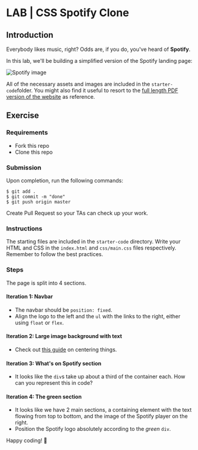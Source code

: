 

# LAB | CSS Spotify Clone

## Introduction

Everybody likes music, right? Odds are, if you do, you've heard of **Spotify**.

In this lab, we'll be building a simplified version of the Spotify landing page:

![Spotify image](https://i.imgur.com/xVD0bm6.jpg)

All of the necessary assets and images are included in the `starter-code`folder. You might also find it useful to resort to the [full length PDF version of the website](https://s3-eu-west-1.amazonaws.com/ih-materials/uploads/spotify-prototype.pdf) as reference.

## Exercise

### Requirements

- Fork this repo
- Clone this repo

### Submission

Upon completion, run the following commands:
```
$ git add .
$ git commit -m "done"
$ git push origin master
```
Create Pull Request so your TAs can check up your work.


### Instructions

The starting files are included in the `starter-code` directory. Write your HTML and CSS in the `index.html` and `css/main.css` files respectively. Remember to follow the best practices.

### Steps

The page is split into 4 sections. 

#### Iteration 1: Navbar

- The navbar should be `position: fixed`.
- Align the logo to the left and the `ul` with the links to the right, either using `float` or `flex`.

#### Iteration 2: Large image background with text

- Check out [this guide](https://css-tricks.com/centering-css-complete-guide/) on centering things.

#### Iteration 3: What's on Spotify section

- It looks like the `div`s take up about a third of the container each. How can you represent this in code?

#### Iteration 4: The green section

- It looks like we have 2 main sections, a containing element with the text flowing from top to bottom, and the image of the Spotify player on the right.
- Position the Spotify logo absolutely according to the _green_ `div`.

Happy coding! 💙
